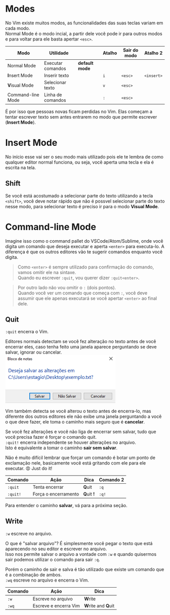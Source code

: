 # Modes
No Vim existe muitos modos, as funcionalidades das suas teclas variam em cada modo.  
Normal Mode é o modo incial, a partir dele você pode ir para outros modos e para voltar para ele basta apertar `<esc>`.  

| Modo              | Utilidade         |                  | Atalho | Sair do modo | Atalho 2   |
| ----------------- | ----------------- | ---------------- | ------ | ------------ | ---------- |
| Normal Mode       | Executar comandos | **default mode** |        |              |            |
| **I**nsert Mode   | Inserir texto     |                  | `i`    | `<esc>`      | `<insert>` |
| **V**isual Mode   | Selecionar texto  |                  | `v`    | `<esc>`      |            |
| Command-line Mode | Linha de comandos |                  | `:`    | `<esc>`      |            |

É por isso que pessoas novas ficam perdidas no Vim. Elas começam a tentar escrever texto sem antes entrarem no modo que permite escrever (**Insert Mode**).  

# Insert Mode
No início esse vai ser o seu modo mais utilizado pois ele te lembra de como qualquer editor normal funciona, ou seja, você aperta uma tecla e ela é escrita na tela.  

## Shift
Se você está acostumado a selecionar parte do texto utilizando a tecla `<shift>`, você deve notar rápido que não é possvel selecionar parte do texto nesse modo, para selecionar texto é preciso ir para o modo **Visual Mode**.  

# Command-line Mode
Imagine isso como o command pallet do VSCode/Atom/Sublime, onde você digita um comando que deseja executar e aperta `<enter>` para executa-lo. A diferença é que os outros editores vão te sugerir comandos enquanto você digita.  

> Como `<enter>` é sempre utilizado para confirmação do comando, vamos omitir ele na sintaxe.  
Quando eu escrever `:quit`, vou querer dizer `:quit<enter>`.  

> Por outro lado não vou omitir o `:` (dois pontos).  
Quando você ver um comando que começa com `:`, você deve assumir que ele apenas executará se você apertar `<enter>` ao final dele.  

## Quit
`:quit` encerra o Vim.  

Editores normais detectam se você fez alteração no texto antes de você encerrar eles, caso tenha feito uma janela aparece perguntando se deve salvar, ignorar ou cancelar.  
![Janela mostrando que o editor de texto pergunta se deve salvar, sair sem salvar ou cancelar](quit.png)  

Vim também detecta se você alterou o texto antes de encerra-lo, mas diferente dos outros editores ele não exibe uma janela perguntando a você o que deve fazer, ele toma o caminho mais seguro que é **cancelar**.  

Se você fez alterações e você não liga de encerrar sem salvar, tudo que você precisa fazer é forçar o comando quit.  
`:quit!` encerra independente se houver alterações no arquivo.  
Isto é equivalente a tomar o caminho **sair sem salvar**.  

Não é muito difícil lembrar que forçar um comando é botar um ponto de exclamação nele, basicamente você está gritando com ele para ele executar. :rage: Just do it!  

| Comando  | Ação                 | Dica           | Comando 2 |
| -------- | -------------------- | -------------- | --------- |
| `:quit`  | Tenta encerrar       | **Q**uit       | `:q`      |
| `:quit!` | Força o encerramento | **Q**uit **!** | `:q!`     |

Para entender o caminho **salvar**, vá para a próxima seção.  

## Write
`:w` escreve no arquivo.  

O que é "salvar arquivo"? É simplesmente você pegar o texto que está aparecendo no seu editor e escrever no arquivo.  
Isso nos permite salvar o arquivo a vontade com `:w` e quando quisermos sair podemos utilizar o comando para sair `:q`.  

Porém o caminho de sair e salva é tão utilizado que existe um comando que é a combinação de ambos.  
`:wq` escreve no arquivo e encerra o Vim.  

| Comando  | Ação                  | Dica                   |
| -----    | --------------------- | ---------------------- |
| `:w`     | Escreve no arquivo    | **W**rite              |
| `:wq`    | Escreve e encerra Vim | **W**rite and **Q**uit |